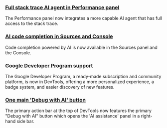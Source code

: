 ### [Full stack trace AI agent in Performance panel](perf-ai-agent)
The Performance panel now integrates a more capable AI agent that has full access to the stack trace.

### [AI code completion in Sources and Console](ai-code-completion)
Code completion powered by AI is now available in the Sources panel and the Console.

### [Google Developer Program support](gdp)
The Google Developer Program, a ready-made subscription and community platform, is now in DevTools, offering a more personalized experience, a badge system, and easier discovery of new features.

### [One main 'Debug with AI' button](ai-main-button)
The primary action bar at the top of DevTools now features the primary "Debug with AI" button which opens the 'AI assistance' panel in a right-hand side bar.
